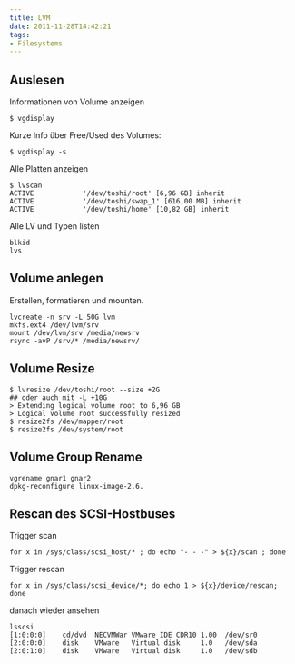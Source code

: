 ```yaml
---
title: LVM
date: 2011-11-28T14:42:21
tags:
- Filesystems
---
```


## Auslesen

Informationen von Volume anzeigen

    $ vgdisplay

Kurze Info über Free/Used des Volumes:

    $ vgdisplay -s

Alle Platten anzeigen

    $ lvscan
    ACTIVE            '/dev/toshi/root' [6,96 GB] inherit
    ACTIVE            '/dev/toshi/swap_1' [616,00 MB] inherit
    ACTIVE            '/dev/toshi/home' [10,82 GB] inherit

Alle LV und Typen listen

    blkid
    lvs

## Volume anlegen

Erstellen, formatieren und mounten.

    lvcreate -n srv -L 50G lvm
    mkfs.ext4 /dev/lvm/srv
    mount /dev/lvm/srv /media/newsrv
    rsync -avP /srv/* /media/newsrv/

## Volume Resize

    $ lvresize /dev/toshi/root --size +2G
    ## oder auch mit -L +10G
    > Extending logical volume root to 6,96 GB
    > Logical volume root successfully resized
    $ resize2fs /dev/mapper/root
    $ resize2fs /dev/system/root

## Volume Group Rename

    vgrename gnar1 gnar2
    dpkg-reconfigure linux-image-2.6.

## Rescan des SCSI-Hostbuses

Trigger scan

    for x in /sys/class/scsi_host/* ; do echo "- - -" > ${x}/scan ; done

Trigger rescan

    for x in /sys/class/scsi_device/*; do echo 1 > ${x}/device/rescan; done

danach wieder ansehen

    lsscsi
    [1:0:0:0]    cd/dvd  NECVMWar VMware IDE CDR10 1.00  /dev/sr0
    [2:0:0:0]    disk    VMware   Virtual disk     1.0   /dev/sda
    [2:0:1:0]    disk    VMware   Virtual disk     1.0   /dev/sdb
